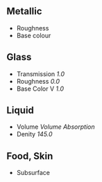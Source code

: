 ## Metallic

* Roughness
* Base colour

## Glass

* Transmission _1.0_
* Roughness _0.0_
* Base Color V _1.0_

## Liquid

* Volume _Volume Absorption_
* Denity _145.0_

## Food, Skin
* Subsurface